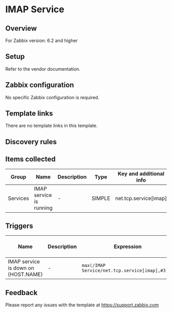 
# IMAP Service

## Overview

For Zabbix version: 6.2 and higher  

## Setup

Refer to the vendor documentation.

## Zabbix configuration

No specific Zabbix configuration is required.


## Template links

There are no template links in this template.

## Discovery rules


## Items collected

|Group|Name|Description|Type|Key and additional info|
|-----|----|-----------|----|---------------------|
|Services |IMAP service is running |<p>-</p> |SIMPLE |net.tcp.service[imap] |

## Triggers

|Name|Description|Expression|Severity|Dependencies and additional info|
|----|-----------|----|----|----|
|IMAP service is down on {HOST.NAME} |<p>-</p> |`max(/IMAP Service/net.tcp.service[imap],#3)=0` |AVERAGE | |

## Feedback

Please report any issues with the template at https://support.zabbix.com

